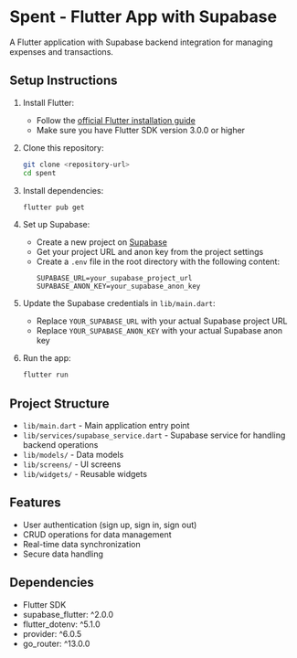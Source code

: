 # Spent - Flutter App with Supabase

A Flutter application with Supabase backend integration for managing expenses and transactions.

## Setup Instructions

1. Install Flutter:

   - Follow the [official Flutter installation guide](https://flutter.dev/docs/get-started/install)
   - Make sure you have Flutter SDK version 3.0.0 or higher

2. Clone this repository:

   ```bash
   git clone <repository-url>
   cd spent
   ```

3. Install dependencies:

   ```bash
   flutter pub get
   ```

4. Set up Supabase:

   - Create a new project on [Supabase](https://supabase.com)
   - Get your project URL and anon key from the project settings
   - Create a `.env` file in the root directory with the following content:
     ```
     SUPABASE_URL=your_supabase_project_url
     SUPABASE_ANON_KEY=your_supabase_anon_key
     ```

5. Update the Supabase credentials in `lib/main.dart`:

   - Replace `YOUR_SUPABASE_URL` with your actual Supabase project URL
   - Replace `YOUR_SUPABASE_ANON_KEY` with your actual Supabase anon key

6. Run the app:
   ```bash
   flutter run
   ```

## Project Structure

- `lib/main.dart` - Main application entry point
- `lib/services/supabase_service.dart` - Supabase service for handling backend operations
- `lib/models/` - Data models
- `lib/screens/` - UI screens
- `lib/widgets/` - Reusable widgets

## Features

- User authentication (sign up, sign in, sign out)
- CRUD operations for data management
- Real-time data synchronization
- Secure data handling

## Dependencies

- Flutter SDK
- supabase_flutter: ^2.0.0
- flutter_dotenv: ^5.1.0
- provider: ^6.0.5
- go_router: ^13.0.0
